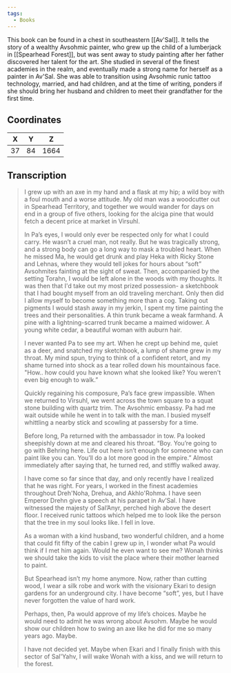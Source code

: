 ```yaml
---
tags:
  - Books
---
```


This book can be found in a chest in southeastern [[Av'Sal]]. It tells the story of a wealthy Avsohmic painter, who grew up the child of a lumberjack in [[Spearhead Forest]], but was sent away to study painting after her father discovered her talent for the art. She studied in several of the finest academies in the realm, and eventually made a strong name for herself as a painter in Av'Sal. She was able to transition using Avsohmic runic tattoo technology, married, and had children, and at the time of writing, ponders if she should bring her husband and children to meet their grandfather for the first time.

## Coordinates
| **X** | **Y** | **Z** |
| :---: | :---: | :---: |
|  37   |  84   | 1664  |

## Transcription
> I grew up with an axe in my hand and a flask at my hip; a wild boy with a foul mouth and a worse attitude. My old man was a woodcutter out in Spearhead Territory, and together we would wander for days on end in a group of five others, looking for the alciga pine that would fetch a decent price at market in Virsuhl.
>
> In Pa’s eyes, I would only ever be respected only for what I could carry. He wasn’t a cruel man, not really. But he was tragically strong, and a strong body can go a long way to mask a troubled heart. When he missed Ma, he would get drunk and play Heka with Ricky Stone and Lehnas, where they would tell jokes for hours about  “soft” Avsohmites fainting at the sight of sweat. Then, accompanied by the setting Torahn, I would be left alone in the woods with my thoughts. It was then that I'd take out my most prized possession- a sketchbook that I had bought myself from an old traveling merchant. Only then did I allow myself to become something more than a cog. Taking out pigments I would stash away in my jerkin, I spent my time painting the trees and their personalities. A thin trunk became a weak farmhand. A pine with a lightning-scarred trunk became a maimed widower. A young white cedar, a beautiful woman with auburn hair.
>
> I never wanted Pa to see my art. When he crept up behind me, quiet as a deer, and snatched my sketchbook, a lump of shame grew in my throat. My mind spun, trying to think of a confident retort, and my shame turned into shock as a tear rolled down his mountainous face. "How.. how could you have known what she looked like? You weren't even big enough to walk.”
>
> Quickly regaining his composure, Pa’s face grew impassible. When we returned to Virsuhl, we went across the town square to a squat stone building with quartz trim. The Avsohmic embassy. Pa had me wait outside while he went in to talk with the man. I busied myself whittling a nearby stick and scowling at passersby for a time.
>
> Before long, Pa returned with the ambassador in tow. Pa looked sheepishly down at me and cleared his throat. “Boy. You’re going to go with Behring here. Life out here isn’t enough for someone who can paint like you can. You’ll do a lot more good in the empire.” Almost immediately after saying that, he turned red, and stiffly walked away.
>
> I have come so far since that day, and only recently have I realized that he was right. For years, I worked in the finest academies throughout Dreh'Noha, Drehua, and Akhlo'Rohma. I have seen Emperor Drehn give a speech at his parapet in Av’Sal. I have witnessed the majesty of Sal’Anyr, perched high above the desert floor. I received runic tattoos which helped me to look like the person that the tree in my soul looks like. I fell in love.
>
> As a woman with a kind husband, two wonderful children, and a home that could fit fifty of the cabin I grew up in, I wonder what Pa would think if I met him again. Would he even want to see me? Wonah thinks we should take the kids to visit the place where their mother learned to paint.
>
> But Spearhead isn’t my home anymore. Now, rather than cutting wood, I wear a silk robe and work with the visionary Ekari to design gardens for an underground city. I have become “soft”, yes, but I have never forgotten the value of hard work.
>
> Perhaps, then, Pa would approve of my life’s choices. Maybe he would need to admit he was wrong about Avsohm. Maybe he would show our children how to swing an axe like he did for me so many years ago. Maybe.
>
> I have not decided yet. Maybe when Ekari and I finally finish with this sector of Sal'Yahv, I will wake Wonah with a kiss, and we will return to the forest.

